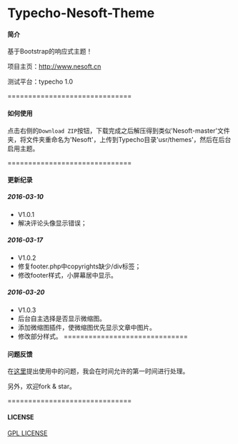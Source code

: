 # Typecho-Nesoft-Theme

#### 简介

基于Bootstrap的响应式主题！

项目主页：http://www.nesoft.cn

测试平台：typecho 1.0

==============================

#### 如何使用

点击右侧的`Download ZIP`按钮，下载完成之后解压得到类似'Nesoft-master'文件夹，将文件夹重命名为'Nesoft'，上传到Typecho目录'usr/themes'，然后在后台启用主题。

==============================

#### 更新纪录

##### 2016-03-10

* V1.0.1 
* 解决评论头像显示错误；

##### 2016-03-17

* V1.0.2 
* 修复footer.php中copyrights缺少/div标签；
* 修改footer样式，小屏幕居中显示。

##### 2016-03-20

* V1.0.3 
* 后台自主选择是否显示微缩图。
* 添加微缩图插件，使微缩图优先显示文章中图片。
* 修改部分样式。
==============================

#### 问题反馈

在[这里](http://www.nesoft.cn/message)提出使用中的问题，我会在时间允许的第一时间进行处理。

另外，欢迎fork & star。

==============================

#### LICENSE

[GPL LICENSE](https://github.com/daixl2010/Typecho-Nesoft-Theme/blob/master/LICENSE)
